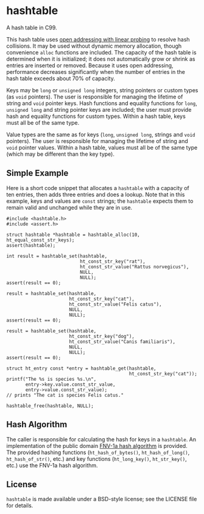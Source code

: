 hashtable
=========

A hash table in C99.

This hash table uses [open addressing with linear probing][1] to resolve hash 
collisions. It may be used without dynamic memory allocation, though 
convenience `alloc` functions are included. The capacity of the hash table is 
determined when it is initialized; it does not automatically grow or shrink as 
entries are inserted or removed. Because it uses open addressing, performance 
decreases significantly when the number of entries in the hash table exceeds 
about 70% of capacity.

Keys may be `long` or `unsigned long` integers, string pointers or custom types 
(as `void` pointers). The user is responsible for managing the lifetime of 
string and `void` pointer keys. Hash functions and equality functions for 
`long`, `unsigned long` and string pointer keys are included; the user must 
provide hash and equality functions for custom types. Within a hash table, keys 
must all be of the same type.

Value types are the same as for keys (`long`, `unsigned long`, strings and 
`void` pointers). The user is responsible for managing the lifetime of string 
and `void` pointer values. Within a hash table, values must all be of the same 
type (which may be different than the key type).

Simple Example
--------------
Here is a short code snippet that allocates a `hashtable` with a capacity of
ten entries, then adds three entries and does a lookup.  Note that in this 
example, keys and values are `const` strings; the `hashtable` expects them to
remain valid and unchanged while they are in use.
    
    #include <hashtable.h>
    #include <assert.h>
    
    struct hashtable *hashtable = hashtable_alloc(10, ht_equal_const_str_keys);
    assert(hashtable);

    int result = hashtable_set(hashtable, 
                               ht_const_str_key("rat"),
                               ht_const_str_value("Rattus norvegicus"),
                               NULL, 
                               NULL);
    assert(result == 0);

    result = hashtable_set(hashtable, 
                           ht_const_str_key("cat"),
                           ht_const_str_value("Felis catus"), 
                           NULL, 
                           NULL);
    assert(result == 0);

    result = hashtable_set(hashtable, 
                           ht_const_str_key("dog"),
                           ht_const_str_value("Canis familiaris"), 
                           NULL, 
                           NULL);
    assert(result == 0);

    struct ht_entry const *entry = hashtable_get(hashtable,
                                                 ht_const_str_key("cat"));
    printf("The %s is species %s.\n",
           entry->key.value.const_str_value, 
           entry->value.const_str_value);
    // prints "The cat is species Felis catus."
    
    hashtable_free(hashtable, NULL);

Hash Algorithm
--------------
The caller is responsible for calculating the hash for keys in a `hashtable`.
An implementation of the public domain [FNV-1a hash algorithm][2] is provided.
The provided hashing functions (`ht_hash_of_bytes()`, `ht_hash_of_long()`,
`ht_hash_of_str()`, etc.) and key functions (`ht_long_key()`, `ht_str_key()`, 
etc.) use the FNV-1a hash algorithm.

License
-------
`hashtable` is made available under a BSD-style license; see the LICENSE file 
for details.


[1]: https://en.wikipedia.org/wiki/Hash_table#Open_addressing "Open Addressing"
[2]: http://www.isthe.com/chongo/tech/comp/fnv/index.html "FNV Hash"
